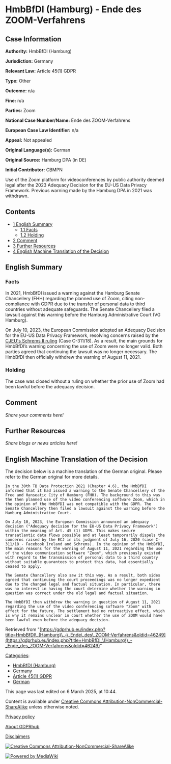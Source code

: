 # HmbBfDI (Hamburg) - Ende des ZOOM-Verfahrens

## Case Information

**Authority:** HmbBfDI (Hamburg)

**Jurisdiction:** Germany

**Relevant Law:** Article 45(1) GDPR

**Type:** Other

**Outcome:** n/a

**Fine:** n/a

**Parties:** Zoom

**National Case Number/Name:** Ende des ZOOM-Verfahrens

**European Case Law Identifier:** n/a

**Appeal:** Not appealed

**Original Language(s):** German

**Original Source:** Hamburg DPA (in DE)

**Initial Contributor:** CBMPN

Use of the Zoom platform for videoconferences by public authority deemed legal after the 2023 Adequacy Decision for the EU-US Data Privacy Framework. Previous warning made by the Hamburg DPA in 2021 was withdrawn.

## Contents

*   [1 English Summary](#English_Summary)
    *   [1.1 Facts](#Facts)
    *   [1.2 Holding](#Holding)
*   [2 Comment](#Comment)
*   [3 Further Resources](#Further_Resources)
*   [4 English Machine Translation of the Decision](#English_Machine_Translation_of_the_Decision)

## English Summary

### Facts

In 2021, HmbBfDI issued a warning against the Hamburg Senate Chancellery (FHH) regarding the planned use of Zoom, citing non-compliance with GDPR due to the transfer of personal data to third countries without adequate safeguards. The Senate Chancellery filed a lawsuit against this warning before the Hamburg Administrative Court (VG Hamburg).

On July 10, 2023, the European Commission adopted an Adequacy Decision for the EU-US Data Privacy Framework, resolving concerns raised by the [CJEU's Schrems II ruling](/index.php?title=CJEU_-_C-311/18_-_Schrems_II "CJEU - C-311/18 - Schrems II") (Case C-311/18). As a result, the main grounds for HmbBfDI’s warning concerning the use of Zoom were no longer valid. Both parties agreed that continuing the lawsuit was no longer necessary. The HmbBfDI then officially withdrew the warning of August 11, 2021.

### Holding

The case was closed without a ruling on whether the prior use of Zoom had been lawful before the adequacy decision.

## Comment

_Share your comments here!_

## Further Resources

_Share blogs or news articles here!_

## English Machine Translation of the Decision

The decision below is a machine translation of the German original. Please refer to the German original for more details.

```
In the 30th TB Data Protection 2021 (Chapter 4.6), the HmbBfDI informed that it had issued a warning to the Senate Chancellery of the Free and Hanseatic City of Hamburg (FHH). The background to this was the then planned use of the video conferencing software Zoom, which in the opinion of the HmbBfDI was not compatible with the GDPR. The Senate Chancellery then filed a lawsuit against the warning before the Hamburg Administrative Court.

On July 10, 2023, the European Commission announced an adequacy decision ("Adequacy decision for the EU-US Data Privacy Framework") within the meaning of Art. 45 (1) GDPR. This makes secure transatlantic data flows possible and at least temporarily dispels the concerns raised by the ECJ in its judgment of July 16, 2020 (case C-311/18 - Facebook Ireland and Schrems). In the opinion of the HmbBfDI, the main reasons for the warning of August 11, 2021 regarding the use of the video communication software "Zoom", which previously existed with regard to the transmission of personal data to a third country without suitable guarantees to protect this data, had essentially ceased to apply.

The Senate Chancellery also saw it this way. As a result, both sides agreed that continuing the court proceedings was no longer expedient due to the changed legal and factual situation. In particular, there was no interest in having the court determine whether the warning in question was correct under the old legal and factual situation.

The HmbBfDI then withdrew the warning in question of August 11, 2021 regarding the use of the video conferencing software "Zoom" with effect for the future. The settlement had no retroactive effect, which is why it remains unclear in court whether the use of ZOOM would have been lawful even before the adequacy decision.

```

Retrieved from "[https://gdprhub.eu/index.php?title=HmbBfDI\_(Hamburg)\_-\_Ende\_des\_ZOOM-Verfahrens&oldid=46249](https://gdprhub.eu/index.php?title=HmbBfDI_\(Hamburg\)_-_Ende_des_ZOOM-Verfahrens&oldid=46249)"

[Categories](/index.php?title=Special:Categories "Special:Categories"):

*   [HmbBfDI (Hamburg)](/index.php?title=Category:HmbBfDI_\(Hamburg\) "Category:HmbBfDI (Hamburg)")
*   [Germany](/index.php?title=Category:Germany "Category:Germany")
*   [Article 45(1) GDPR](/index.php?title=Category:Article_45\(1\)_GDPR "Category:Article 45(1) GDPR")
*   [German](/index.php?title=Category:German "Category:German")

This page was last edited on 6 March 2025, at 10:44.

Content is available under [Creative Commons Attribution-NonCommercial-ShareAlike](https://creativecommons.org/licenses/by-nc-sa/4.0/) unless otherwise noted.

[Privacy policy](/index.php?title=GDPRhub:Privacy_policy)

[About GDPRhub](/index.php?title=GDPRhub:About)

[Disclaimers](/index.php?title=GDPRhub:General_disclaimer)

[![Creative Commons Attribution-NonCommercial-ShareAlike](/resources/assets/licenses/cc-by-nc-sa.png)](https://creativecommons.org/licenses/by-nc-sa/4.0/)

[![Powered by MediaWiki](/resources/assets/poweredby_mediawiki_88x31.png)](https://www.mediawiki.org/)